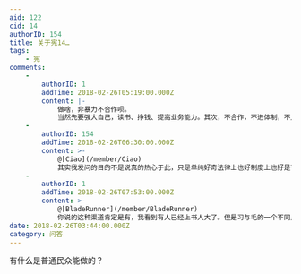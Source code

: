 ```yaml
---
aid: 122
cid: 14
authorID: 154
title: 关于宪14…
tags:
    - 宪
comments:
    -
        authorID: 1
        addTime: 2018-02-26T05:19:00.000Z
        content: |-
            做啥，非暴力不合作呗。  
            当然先要强大自己，读书、挣钱、提高业务能力。其次，不合作，不进体制，不入党，不唱赞歌。最后，结交三五挚友，互相学习，互相勉励，互相提高。
    -
        authorID: 154
        addTime: 2018-02-26T06:30:00.000Z
        content: >-
            @[Ciao](/member/Ciao)
            其实我发问的目的不是说真的热心于此，只是单纯好奇法律上也好制度上也好是否真的放任这种情况发展，以及制度以外能产生怎样的阻力
    -
        authorID: 1
        addTime: 2018-02-26T07:53:00.000Z
        content: >-
            @[BladeRunner](/member/BladeRunner)
            你说的这种渠道肯定是有，我看到有人已经上书人大了。但是习与毛的一个不同点在于，习是依赖制度化的，他是扶持官僚制的，所以习会说尊重宪法之类的话，会让双规这种党内不规范手段正式化。习在很多方面是力求名正言顺的。因此，我觉得这些渠道是没有任何效果的。
date: 2018-02-26T03:44:00.000Z
category: 问答
---
```


有什么是普通民众能做的？
